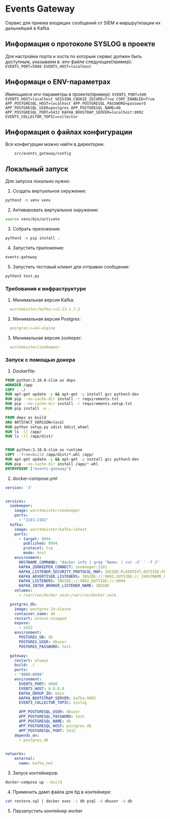 # Events Gateway

Сервис для приема входящих сообщений от SIEM и маршрутизации их дальнейшей в Kafka

## Информация о протоколе SYSLOG в проекте
Для настройки порта и хоста по которым сервис должен быть доступным, указываем в .env файле следующее(пример):
    ```
    EVENTS_PORT=5000
    EVENTS_HOST=localhost
    ```

## Информаци о ENV-параметрах
Имеющиеся env-параметры в проекте(пример):
    ```
    EVENTS_PORT=500
    EVENTS_HOST=localhost
    SESSION_COOKIE_SECURE=True
    CSRF_ENABLED=True
    APP_POSTGRESQL_HOST=localhost
    APP_POSTGRESQL_PASSWORD=password
    APP_POSTGRESQL_USER=postgres
    APP_POSTGRESQL_NAME=db
    APP_POSTGRESQL_PORT=5432
    KAFKA_BOOSTRAP_SERVER=localhost:9092
    EVENTS_COLLECTOR_TOPIC=collector
    ```

## Информация о файлах конфигурации
Все конфигурции можно найти в директории:
```
    src/events_gateway/config
```

## Локальный запуск

Для запуска локально нужно:

1. Создать виртуальное окружение:

```bash
python3 -m venv venv
```

2. Активировать виртуальное окружение: 
```bash
source venv/bin/activate
```
3. Собрать приложение: 

```bash
python3 -m pip install .
```

4. Запустить приложение: 

```bash
events-gateway
```

5. Запустить тестовый клиент для отправки сообщения:
```bash
python3 test.py
```

### Требования к инфраструктуре
1. Минимальная версия Kafka:
  ```yaml
    wurstmeister/kafka:>=2.13-2.7.2
  ```
2. Минимальная версия Postgres:
  ```yaml
    postgres:>=14-alpine
  ```
3. Минимальная версия zookeper:
  ```yaml
    wurstmeister/zookeeper
  ```

### Запуск с помощью докера

1. Dockerfile:
```dockerfile
FROM python:3.10.8-slim as deps
WORKDIR /app
COPY . ./
RUN apt-get update -y && apt-get -y install gcc python3-dev
RUN pip --no-cache-dir install -r requirements.txt 
RUN pip --no-cache-dir install -r requirements.setup.txt 
RUN pip install -e .

FROM deps as build
ARG ARTIFACT_VERSION=local
RUN python setup.py sdist bdist_wheel
RUN ls -ll /app/
RUN ls -ll /app/dist/


FROM python:3.10.8-slim as runtime
COPY --from=build /app/dist/*.whl /app/
RUN apt-get update -y && apt-get -y install gcc python3-dev
RUN pip --no-cache-dir install /app/*.whl
ENTRYPOINT ["events-gateway"]
```

2. docker-compose.yml
```yaml
version: '3'


services:
  zookeeper:
    image: wurstmeister/zookeeper
    ports:
      - "2181:2181"
  kafka:
    image: wurstmeister/kafka:latest
    ports:
      - target: 9094
        published: 9094
        protocol: tcp
        mode: host
    environment:
      HOSTNAME_COMMAND: "docker info | grep ^Name: | cut -d' ' -f 2"
      KAFKA_ZOOKEEPER_CONNECT: zookeeper:2181
      KAFKA_LISTENER_SECURITY_PROTOCOL_MAP: INSIDE:PLAINTEXT,OUTSIDE:PLAINTEXT
      KAFKA_ADVERTISED_LISTENERS: INSIDE://:9092,OUTSIDE://_{HOSTNAME_COMMAND}:9094
      KAFKA_LISTENERS: INSIDE://:9092,OUTSIDE://:9094
      KAFKA_INTER_BROKER_LISTENER_NAME: INSIDE
    volumes:
      - /var/run/docker.sock:/var/run/docker.sock

  postgres_db:
    image: postgres:14-alpine
    container_name: db
    restart: unless-stopped
    expose:
      - 5432 
    environment:
      POSTGRES_DB: db
      POSTGRES_USER: dbuser
      POSTGRES_PASSWORD: test

  gateway:
    restart: always
    build: ./
    ports:
    - "8080:8080"
    environment:
      EVENTS_PORT: 9000
      EVENTS_HOST: 0.0.0.0
      KAFKA_GROUP_ID: main
      KAFKA_BOOTSTRAP_SERVER: kafka:9092
      EVENTS_COLLECTOR_TOPIC: syslog

      APP_POSTGRESQL_USER: dbuser
      APP_POSTGRESQL_PASSWORD: test
      APP_POSTGRESQL_NAME: db
      APP_POSTGRESQL_HOST: postgres_db
      APP_POSTGRESQL_PORT: 5432
    depends_on:
      - postgres_db

 
networks:
    external:
      name: kafka_net
```

3. Запуск контейнеров:
```bash
docker-compose up --build
```

4. Применить дамп файла для бд в контейнере:
```bash
cat restore.sql | docker exec -i db psql -U dbuser -d db
```

5. Перзапустить контейнер worker
